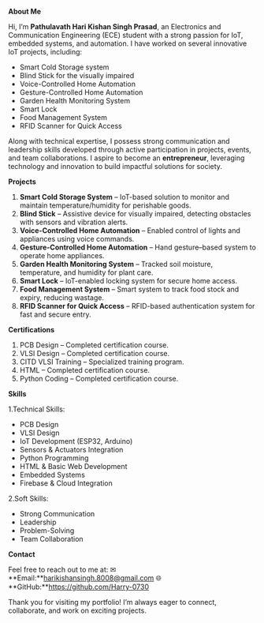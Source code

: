 **About Me**

Hi, I’m **Pathulavath Hari Kishan Singh Prasad**, an Electronics and Communication Engineering (ECE) student with a strong passion for IoT, embedded systems, and automation. I have worked on several innovative IoT projects, including:

-  Smart Cold Storage system
- Blind Stick for the visually impaired
- Voice-Controlled Home Automation
- Gesture-Controlled Home Automation
- Garden Health Monitoring System
- Smart Lock
- Food Management System
- RFID Scanner for Quick Access

Along with technical expertise, I possess strong communication and leadership skills developed through active participation in projects, events, and team collaborations. I aspire to become an **entrepreneur**, leveraging technology and innovation to build impactful solutions for society.

**Projects**

1. **Smart Cold Storage System** – IoT-based solution to monitor and maintain temperature/humidity for perishable goods.
2. **Blind Stick** – Assistive device for visually impaired, detecting obstacles with sensors and vibration alerts.
3. **Voice-Controlled Home Automation** – Enabled control of lights and appliances using voice commands.
4. **Gesture-Controlled Home Automation** – Hand gesture–based system to operate home appliances.
5. **Garden Health Monitoring System** – Tracked soil moisture, temperature, and humidity for plant care.
6. **Smart Lock** – IoT-enabled locking system for secure home access.
7. **Food Management System** – Smart system to track food stock and expiry, reducing wastage.
8. **RFID Scanner for Quick Access** – RFID-based authentication system for fast and secure entry.

**Certifications**

1. PCB Design – Completed certification course.
2. VLSI Design – Completed certification course.
3. CITD VLSI Training – Specialized training program.
4. HTML – Completed certification course.
5. Python Coding – Completed certification course.

**Skills**

1.Technical Skills:

- PCB Design
- VLSI Design
- IoT Development (ESP32, Arduino)
- Sensors & Actuators Integration
- Python Programming
- HTML & Basic Web Development
- Embedded Systems
- Firebase & Cloud Integration

2.Soft Skills:

- Strong Communication
- Leadership
- Problem-Solving
- Team Collaboration

**Contact**

Feel free to reach out to me at:
✉ **Email:**harikishansingh.8008@gmail.com
🌐 **GitHub:**https://github.com/Harry-0730

Thank you for visiting my portfolio!
I’m always eager to connect, collaborate, and work on exciting projects.